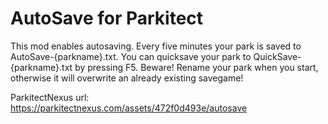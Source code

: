 # AutoSave for Parkitect

This mod enables autosaving. Every five minutes your park is saved to AutoSave-{parkname}.txt. You can quicksave your park to QuickSave-{parkname}.txt by pressing F5. Beware! Rename your park when you start, otherwise it will overwrite an already existing savegame!

ParkitectNexus url: https://parkitectnexus.com/assets/472f0d493e/autosave
